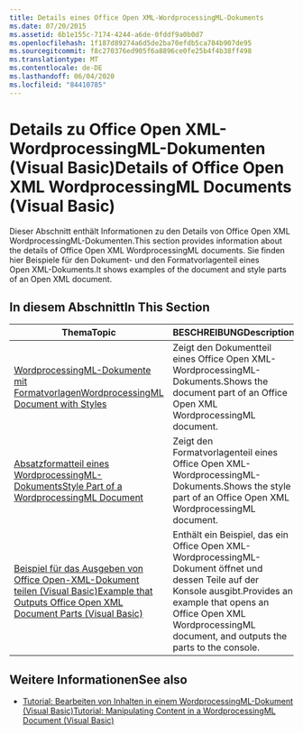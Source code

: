 ```yaml
---
title: Details eines Office Open XML-WordprocessingML-Dokuments
ms.date: 07/20/2015
ms.assetid: 6b1e155c-7174-4244-a6de-0fddf9a0b0d7
ms.openlocfilehash: 1f187d89274a6d5de2ba70efdb5ca784b907de95
ms.sourcegitcommit: f8c270376ed905f6a8896ce0fe25b4f4b38ff498
ms.translationtype: MT
ms.contentlocale: de-DE
ms.lasthandoff: 06/04/2020
ms.locfileid: "84410785"
---
```

# <a name="details-of-office-open-xml-wordprocessingml-documents-visual-basic"></a><span data-ttu-id="673df-102">Details zu Office Open XML-WordprocessingML-Dokumenten (Visual Basic)</span><span class="sxs-lookup"><span data-stu-id="673df-102">Details of Office Open XML WordprocessingML Documents (Visual Basic)</span></span>
<span data-ttu-id="673df-103">Dieser Abschnitt enthält Informationen zu den Details von Office Open XML WordprocessingML-Dokumenten.</span><span class="sxs-lookup"><span data-stu-id="673df-103">This section provides information about the details of Office Open XML WordprocessingML documents.</span></span> <span data-ttu-id="673df-104">Sie finden hier Beispiele für den Dokument- und den Formatvorlagenteil eines Open XML-Dokuments.</span><span class="sxs-lookup"><span data-stu-id="673df-104">It shows examples of the document and style parts of an Open XML document.</span></span>  
  
## <a name="in-this-section"></a><span data-ttu-id="673df-105">In diesem Abschnitt</span><span class="sxs-lookup"><span data-stu-id="673df-105">In This Section</span></span>  
  
|<span data-ttu-id="673df-106">Thema</span><span class="sxs-lookup"><span data-stu-id="673df-106">Topic</span></span>|<span data-ttu-id="673df-107">BESCHREIBUNG</span><span class="sxs-lookup"><span data-stu-id="673df-107">Description</span></span>|  
|-----------|-----------------|  
|[<span data-ttu-id="673df-108">WordprocessingML-Dokumente mit Formatvorlagen</span><span class="sxs-lookup"><span data-stu-id="673df-108">WordprocessingML Document with Styles</span></span>](wordprocessingml-document-with-styles.md)|<span data-ttu-id="673df-109">Zeigt den Dokumentteil eines Office Open XML-WordprocessingML-Dokuments.</span><span class="sxs-lookup"><span data-stu-id="673df-109">Shows the document part of an Office Open XML WordprocessingML document.</span></span>|  
|[<span data-ttu-id="673df-110">Absatzformatteil eines WordprocessingML-Dokuments</span><span class="sxs-lookup"><span data-stu-id="673df-110">Style Part of a WordprocessingML Document</span></span>](style-part-of-a-wordprocessingml-document.md)|<span data-ttu-id="673df-111">Zeigt den Formatvorlagenteil eines Office Open XML-WordprocessingML-Dokuments.</span><span class="sxs-lookup"><span data-stu-id="673df-111">Shows the style part of an Office Open XML WordprocessingML document.</span></span>|  
|[<span data-ttu-id="673df-112">Beispiel für das Ausgeben von Office Open-XML-Dokument teilen (Visual Basic)</span><span class="sxs-lookup"><span data-stu-id="673df-112">Example that Outputs Office Open XML Document Parts (Visual Basic)</span></span>](example-that-outputs-office-open-xml-document-parts.md)|<span data-ttu-id="673df-113">Enthält ein Beispiel, das ein Office Open XML-WordprocessingML-Dokument öffnet und dessen Teile auf der Konsole ausgibt.</span><span class="sxs-lookup"><span data-stu-id="673df-113">Provides an example that opens an Office Open XML WordprocessingML document, and outputs the parts to the console.</span></span>|  
  
## <a name="see-also"></a><span data-ttu-id="673df-114">Weitere Informationen</span><span class="sxs-lookup"><span data-stu-id="673df-114">See also</span></span>

- [<span data-ttu-id="673df-115">Tutorial: Bearbeiten von Inhalten in einem WordprocessingML-Dokument (Visual Basic)</span><span class="sxs-lookup"><span data-stu-id="673df-115">Tutorial: Manipulating Content in a WordprocessingML Document (Visual Basic)</span></span>](tutorial-manipulating-content-in-a-wordprocessingml-document.md)
